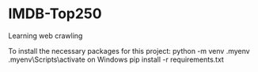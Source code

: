 # IMDB-Top250
Learning web crawling

To install the necessary packages for this project:
python -m venv .myenv
.myenv\Scripts\activate on Windows
pip install -r requirements.txt
